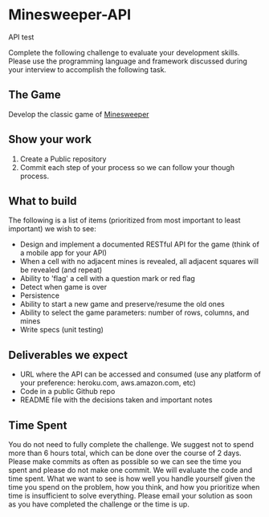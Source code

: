 # Minesweeper-API

API test

Complete the following challenge to evaluate your development skills. Please use the programming language and framework discussed during your interview to accomplish the following task.

## The Game

Develop the classic game of [Minesweeper](https://en.wikipedia.org/wiki/Minesweeper_(video_game))

## Show your work

1. Create a Public repository
2. Commit each step of your process so we can follow your though process.

## What to build

The following is a list of items (prioritized from most important to least important) we wish to see:

* Design and implement  a documented RESTful API for the game (think of a mobile app for your API)
* When a cell with no adjacent mines is revealed, all adjacent squares will be revealed (and repeat)
* Ability to 'flag' a cell with a question mark or red flag
* Detect when game is over
* Persistence
* Ability to start a new game and preserve/resume the old ones
* Ability to select the game parameters: number of rows, columns, and mines
* Write specs (unit testing)

## Deliverables we expect

* URL where the API can be accessed and consumed (use any platform of your preference: heroku.com, aws.amazon.com, etc)
* Code in a public Github repo
* README file with the decisions taken and important notes

## Time Spent

You do not need to fully complete the challenge. We suggest not to spend more than 6 hours total, which can be done over the course of 2 days.  Please make commits as often as possible so we can see the time you spent and please do not make one commit.  We will evaluate the code and time spent.
What we want to see is how well you handle yourself given the time you spend on the problem, how you think, and how you prioritize when time is insufficient to solve everything.
Please email your solution as soon as you have completed the challenge or the time is up.

